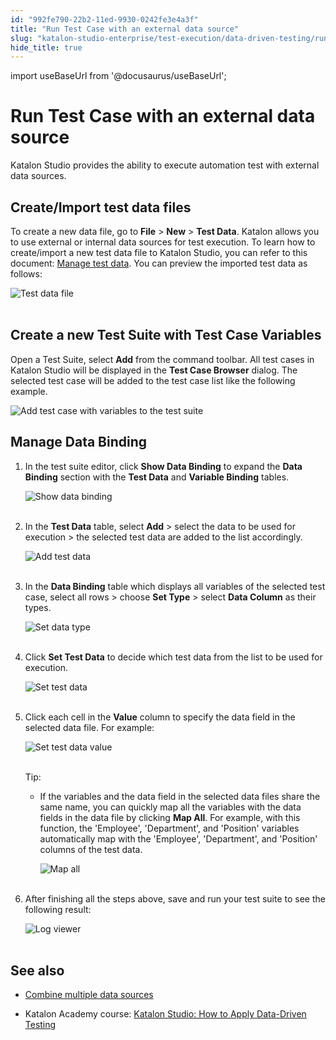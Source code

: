 ```yaml
---
id: "992fe790-22b2-11ed-9930-0242fe3e4a3f"
title: "Run Test Case with an external data source"
slug: "katalon-studio-enterprise/test-execution/data-driven-testing/run-test-case-with-an-external-data-source"
hide_title: true
---
```

import useBaseUrl from '@docusaurus/useBaseUrl';


# <a id="id" class="anchor_top_offset"/><a id="ariaid-title1" class="anchor_top_offset"/> Run Test Case with an external data source

<p xmlns="http://www.w3.org/1999/xhtml" className="p">Katalon Studio provides the ability to execute automation test   with external data sources.</p> 

## <a id="id_1" class="anchor_top_offset"/>Create/Import test data files

<p xmlns="http://www.w3.org/1999/xhtml" className="p">To create a new data file, go to <strong className="ph b">File</strong> &gt;   <strong className="ph b">New</strong> &gt; <strong className="ph b">Test Data</strong>. Katalon   allows you to use external or internal data sources for test   execution. To learn how to create/import a new test data file to   Katalon Studio, you can refer to this document: <a className="xref" href="/docs/katalon-studio-enterprise/test-execution/data-driven-testing/manage-test-data">Manage     test data</a>. You can preview the imported test data as   follows:</p> 
<p xmlns="http://www.w3.org/1999/xhtml" className="p">   <img className="image" src={useBaseUrl("https://github.com/katalon-studio/docs-images/raw/master/katalon-studio/docs/run-test-case-external-data/KS-830-Test-data-file.png")} width={500} alt="Test data file" /><br /><br /> </p> 

## <a id="id_2" class="anchor_top_offset"/>Create a new Test Suite with Test Case Variables

<p xmlns="http://www.w3.org/1999/xhtml" className="p">Open a Test Suite, select <strong className="ph b">Add</strong> from the command   toolbar. All test cases in Katalon Studio will be displayed in the   <strong className="ph b">Test Case Browser</strong> dialog. The selected test case   will be added to the test case list like the following example.</p> 
<p xmlns="http://www.w3.org/1999/xhtml" className="p">   <img className="image" src={useBaseUrl("/992e12d0-22b2-11ed-9930-0242fe3e4a3f.png")} alt="Add test case with variables to the test suite" /></p> 

## <a id="id_3" class="anchor_top_offset"/>Manage Data Binding

<ol xmlns="http://www.w3.org/1999/xhtml" className="ol"><li className="li">     <p className="p">In the test suite editor, click <strong className="ph b">Show Data         Binding</strong> to expand the <strong className="ph b">Data Binding</strong>       section with the <strong className="ph b">Test Data</strong> and <strong className="ph b">Variable         Binding</strong> tables.</p>     <p className="p">       <img className="image" src={useBaseUrl("https://github.com/katalon-studio/docs-images/raw/master/katalon-studio/docs/run-test-case-external-data/KS-830-Show-data-binding.png")} alt="Show data binding" /><br /><br />     </p>   </li><li className="li">     <p className="p">In the <strong className="ph b">Test Data</strong> table, select       <strong className="ph b">Add</strong> &gt; select the data to be used for execution       &gt; the selected test data are added to the list accordingly.</p>     <p className="p">       <img className="image" src={useBaseUrl("https://github.com/katalon-studio/docs-images/raw/master/katalon-studio/docs/run-test-case-external-data/KS-830-Add-test-data.png")} alt="Add test data" /><br /><br />     </p>   </li><li className="li">     <p className="p">In the <strong className="ph b">Data Binding</strong> table which displays all       variables of the selected test case, select all rows &gt; choose       <strong className="ph b">Set Type</strong> &gt; select <strong className="ph b">Data Column</strong>       as their types.</p>     <p className="p">       <img className="image" src={useBaseUrl("https://github.com/katalon-studio/docs-images/raw/master/katalon-studio/docs/run-test-case-external-data/KS-830-Set-data-type.png")} width={500} alt="Set data type" /><br /><br />     </p>   </li><li className="li">     <p className="p">Click <strong className="ph b">Set Test Data</strong> to decide which test data       from the list to be used for execution.</p>     <p className="p">       <img className="image" src={useBaseUrl("https://github.com/katalon-studio/docs-images/raw/master/katalon-studio/docs/run-test-case-external-data/KS-830-Set-test-data.png")} width={500} alt="Set test data" /><br /><br />     </p>   </li><li className="li">     <p className="p">Click each cell in the <strong className="ph b">Value</strong> column to specify       the data field in the selected data file. For example:</p>     <p className="p">       <img className="image" src={useBaseUrl("https://github.com/katalon-studio/docs-images/raw/master/katalon-studio/docs/run-test-case-external-data/KS-830-Set-data-value.png")} width={600} alt="Set test data value" /><br /><br />     </p>     <div className="note tip note_tip"><span className="note__title">Tip:</span>        <ul className="ul"><li className="li">If the variables and the data field in the selected data files           share the same name, you can quickly map all the variables with the           data fields in the data file by clicking <strong className="ph b">Map All</strong>.           For example, with this function, the 'Employee', 'Department', and           'Position' variables automatically map with the 'Employee',           'Department', and 'Position' columns of the test data.<p className="p">             <img className="image" src={useBaseUrl("https://github.com/katalon-studio/docs-images/raw/master/katalon-studio/docs/run-test-case-external-data/KS-830-Map-all.png")} width={600} alt="Map all" /><br /><br />           </p></li></ul>     </div>   </li><li className="li">     <p className="p">After finishing all the steps above, save and run your test       suite to see the following result:</p>     <p className="p">       <img className="image" src={useBaseUrl("https://github.com/katalon-studio/docs-images/raw/master/katalon-studio/docs/run-test-case-external-data/8-result.png")} width={800} alt="Log viewer" /><br /><br />     </p>   </li></ol> 

## <a id="id_4" class="anchor_top_offset"/>See also

<ul xmlns="http://www.w3.org/1999/xhtml" className="ul"><li className="li"><a className="xref" href="/docs/katalon-studio-enterprise/test-execution/data-driven-testing/combine-multiple-data-sources">Combine       multiple data sources</a>   </li><li className="li"><p className="p">Katalon Academy course: <a className="xref j-external-link" href="https://academy.katalon.com/courses/data-driven-testing/?utm_source=kat_docs&utm_medium=tc_external_data" target="_blank">Katalon Studio: How to Apply Data-Driven Testing</a></p></li></ul> 
